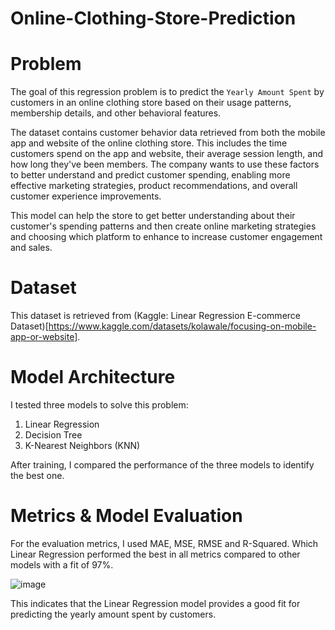# Online-Clothing-Store-Prediction

# Problem 
The goal of this regression problem is to predict the `Yearly Amount Spent` by customers in an online clothing store based on their usage patterns, membership details, and other behavioral features.

The dataset contains customer behavior data retrieved from both the mobile app and website of the online clothing store. This includes the time customers spend on the app and website, their average session length, and how long they've been members. The company wants to use these factors to better understand and predict customer spending, enabling more effective marketing strategies, product recommendations, and overall customer experience improvements.

This model can help the store to get better understanding about their customer's spending patterns and then create online marketing strategies and choosing which platform to enhance to increase customer engagement and sales.

# Dataset
This dataset is retrieved from (Kaggle: Linear Regression E-commerce Dataset)[https://www.kaggle.com/datasets/kolawale/focusing-on-mobile-app-or-website]. 

# Model Architecture
I tested three models to solve this problem:
1. Linear Regression
2. Decision Tree
3. K-Nearest Neighbors (KNN)

After training, I compared the performance of the three models to identify the best one.

# Metrics & Model Evaluation
For the evaluation metrics, I used MAE, MSE, RMSE and R-Squared. Which Linear Regression performed the best in all metrics compared to other models with a fit of 97%. 

![image](https://github.com/user-attachments/assets/29ea6bc6-6a12-49da-ae85-bffa6be7788d)

This indicates that the Linear Regression model provides a good fit for predicting the yearly amount spent by customers.
